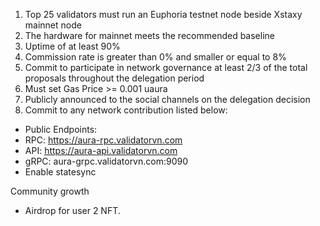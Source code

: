 1. Top 25 validators must run an Euphoria testnet node beside Xstaxy mainnet node
2. The hardware for mainnet meets the recommended baseline    
3. Uptime of at least 90%
4. Commission rate is greater than 0% and smaller or equal to 8%
5. Commit to participate in network governance at least 2/3 of the total proposals throughout the delegation period
6. Must set Gas Price >= 0.001 uaura
7. Publicly announced to the social channels on the delegation decision
8. Commit to any network contribution listed below:
- Public Endpoints:
- RPC: https://aura-rpc.validatorvn.com
- API: https://aura-api.validatorvn.com
- gRPC: aura-grpc.validatorvn.com:9090
- Enable statesync

Community growth
- Airdrop for user 2 NFT.

